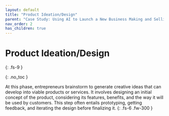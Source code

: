 ```yaml
---
layout: default
title: "Product Ideation/Design"
parent: "Case Study: Using AI to Launch a New Business Making and Selling Umbrellas"
nav_order: 2
has_children: true
---
```


# Product Ideation/Design
{: .fs-9 }

{: .no_toc }


At this phase, entrepreneurs brainstorm to generate creative ideas that can develop into 
viable products or services. It involves designing an initial concept of the product, 
considering its features, benefits, and the way it will be used by customers. This step 
often entails prototyping, getting feedback, and iterating the design before finalizing 
it.
{: .fs-6 .fw-300 }
